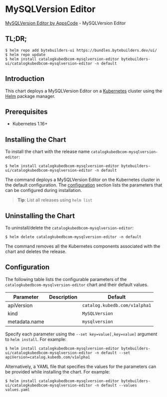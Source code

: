 # MySQLVersion Editor

[MySQLVersion Editor by AppsCode](https://byte.builders) - MySQLVersion Editor

## TL;DR;

```console
$ helm repo add bytebuilders-ui https://bundles.bytebuilders.dev/ui/
$ helm repo update
$ helm install catalogkubedbcom-mysqlversion-editor bytebuilders-ui/catalogkubedbcom-mysqlversion-editor -n default
```

## Introduction

This chart deploys a MySQLVersion Editor on a [Kubernetes](http://kubernetes.io) cluster using the [Helm](https://helm.sh) package manager.

## Prerequisites

- Kubernetes 1.16+

## Installing the Chart

To install the chart with the release name `catalogkubedbcom-mysqlversion-editor`:

```console
$ helm install catalogkubedbcom-mysqlversion-editor bytebuilders-ui/catalogkubedbcom-mysqlversion-editor -n default
```

The command deploys a MySQLVersion Editor on the Kubernetes cluster in the default configuration. The [configuration](#configuration) section lists the parameters that can be configured during installation.

> **Tip**: List all releases using `helm list`

## Uninstalling the Chart

To uninstall/delete the `catalogkubedbcom-mysqlversion-editor`:

```console
$ helm delete catalogkubedbcom-mysqlversion-editor -n default
```

The command removes all the Kubernetes components associated with the chart and deletes the release.

## Configuration

The following table lists the configurable parameters of the `catalogkubedbcom-mysqlversion-editor` chart and their default values.

|   Parameter   | Description |            Default            |
|---------------|-------------|-------------------------------|
| apiVersion    |             | `catalog.kubedb.com/v1alpha1` |
| kind          |             | `MySQLVersion`                |
| metadata.name |             | `mysqlversion`                |


Specify each parameter using the `--set key=value[,key=value]` argument to `helm install`. For example:

```console
$ helm install catalogkubedbcom-mysqlversion-editor bytebuilders-ui/catalogkubedbcom-mysqlversion-editor -n default --set apiVersion=catalog.kubedb.com/v1alpha1
```

Alternatively, a YAML file that specifies the values for the parameters can be provided while
installing the chart. For example:

```console
$ helm install catalogkubedbcom-mysqlversion-editor bytebuilders-ui/catalogkubedbcom-mysqlversion-editor -n default --values values.yaml
```
